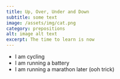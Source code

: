 ```yaml
---
title: Up, Over, Under and Down
subtitle: some text
image: /assets/img/cat.png
category: prepositions
alt: image alt text
excerpt: The time to learn is now
---
```



- I am cycling
- I am running a battery
- I am running a marathon later (ooh trick)